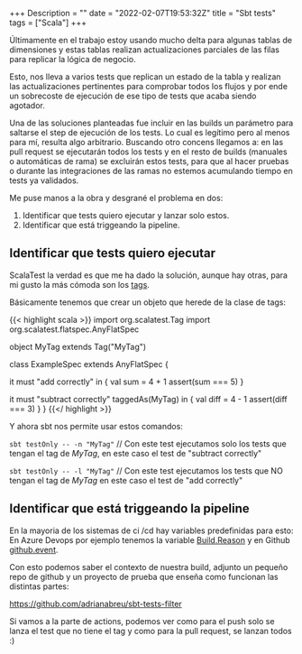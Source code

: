+++
Description = ""
date = "2022-02-07T19:53:32Z"
title = "Sbt tests"
tags = ["Scala"]
+++

Últimamente en el trabajo estoy usando mucho delta para algunas tablas de dimensiones y estas tablas realizan actualizaciones parciales de las filas para replicar la lógica de negocio.

Esto, nos lleva a varios tests que replican un estado de la tabla y realizan las actualizaciones pertinentes para comprobar todos los flujos y por ende un sobrecoste de ejecución de ese tipo de tests que acaba siendo agotador.

Una de las soluciones planteadas fue incluir en las builds un parámetro para saltarse el step de ejecución de los tests. Lo cual es legítimo pero al menos para mí, resulta algo arbitrario. Buscando otro concens llegamos a: en las pull request se ejecutarán todos los tests y en el resto de builds (manuales o automáticas de rama) se excluirán estos tests, para que al hacer pruebas o durante las integraciones de las ramas no estemos acumulando tiempo en tests ya validados.

Me puse manos a la obra y desgrané el problema en dos:
1. Identificar que tests quiero ejecutar y lanzar solo estos.
2. Identificar que está triggeando la pipeline.

## Identificar que tests quiero ejecutar

ScalaTest la verdad es que me ha dado la solución, aunque hay otras, para mi gusto la más cómoda son los [tags](https://www.scalatest.org/user_guide/tagging_your_tests).

Básicamente tenemos que crear un objeto que herede de la clase de tags:


{{< highlight scala >}}
import org.scalatest.Tag
import org.scalatest.flatspec.AnyFlatSpec
  
object MyTag extends Tag("MyTag")
  
class ExampleSpec extends AnyFlatSpec {

  it must "add correctly" in {
    val sum = 4 + 1
    assert(sum === 5)
  }
  
  it must "subtract correctly" taggedAs(MyTag) in {
    val diff = 4 - 1
    assert(diff === 3)
  }
}
{{</ highlight >}}


Y ahora sbt nos permite usar estos comandos:

`sbt testOnly -- -n "MyTag"` // Con este test ejecutamos solo los tests que tengan el tag de _MyTag_, en este caso el test de "subtract correctly"

`sbt testOnly -- -l "MyTag"` // Con este test ejecutamos los tests que NO tengan el tag de _MyTag_ en este caso el test de "add correctly"


## Identificar que está triggeando la pipeline

En la mayoria de los sistemas de ci /cd hay variables predefinidas para esto: En Azure Devops por ejemplo tenemos la variable [Build.Reason](https://docs.microsoft.com/es-es/azure/devops/pipelines/build/variables?view=azure-devops&tabs=yaml) y en Github [github.event](https://docs.github.com/en/actions/using-workflows/triggering-a-workflow#using-event-information).

Con esto podemos saber el contexto de nuestra build, adjunto un pequeño repo de github y un proyecto de prueba que enseña como funcionan las distintas partes:

https://github.com/adrianabreu/sbt-tests-filter

Si vamos a la parte de actions, podemos ver como para el push solo se lanza el test que no tiene el tag y como para la pull request, se lanzan todos :) 

